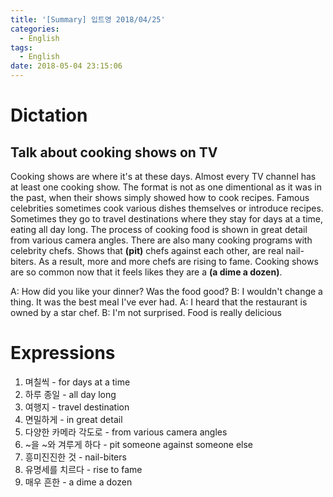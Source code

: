 ```yaml
---
title: '[Summary] 입트영 2018/04/25'
categories:
  - English
tags:
  - English
date: 2018-05-04 23:15:06
---
```


# Dictation
## Talk about cooking shows on TV

Cooking shows are where it's at these days. Almost every TV channel has at least one cooking show. The format is not as one dimentional as it was in the past, when their shows simply showed how to cook recipes. Famous celebrities sometimes cook various dishes themselves or introduce recipes. Sometimes they go to travel destinations where they stay for days at a time, eating all day long. The process of cooking food is shown in great detail from various camera angles. There are also many cooking programs with celebrity chefs. Shows that **(pit)** chefs against each other, are real nail-biters. As a result, more and more chefs are rising to fame. Cooking shows are so common now that it feels likes they are a **(a dime a dozen)**.

A: How did you like your dinner? Was the food good?
B: I wouldn't change a thing. It was the best meal I've ever had.
A: I heard that the restaurant is owned by a star chef.
B: I'm not surprised. Food is really delicious


# Expressions

1. 며칠씩 - for days at a time
2. 하루 종일 - all day long
3. 여행지 - travel destination
4. 면밀하게 - in great detail
5. 다양한 카메라 각도로 - from various camera angles
6. ~을 ~와 겨루게 하다 - pit someone against someone else
7. 흥미진진한 것 - nail-biters
8. 유명세를 치르다 - rise to fame
9. 매우 흔한 - a dime a dozen